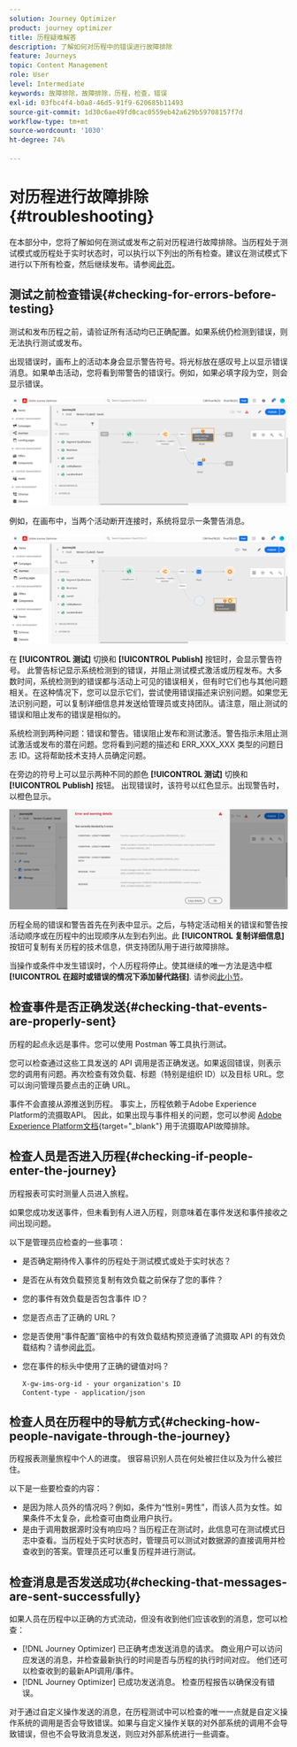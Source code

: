 ```yaml
---
solution: Journey Optimizer
product: journey optimizer
title: 历程疑难解答
description: 了解如何对历程中的错误进行故障排除
feature: Journeys
topic: Content Management
role: User
level: Intermediate
keywords: 故障排除，故障排除，历程，检查，错误
exl-id: 03fbc4f4-b0a8-46d5-91f9-620685b11493
source-git-commit: 1d30c6ae49fd0cac0559eb42a629b59708157f7d
workflow-type: tm+mt
source-wordcount: '1030'
ht-degree: 74%

---
```


# 对历程进行故障排除{#troubleshooting}

在本部分中，您将了解如何在测试或发布之前对历程进行故障排除。当历程处于测试模式或历程处于实时状态时，可以执行以下列出的所有检查。建议在测试模式下进行以下所有检查，然后继续发布。请参阅[此页](../building-journeys/testing-the-journey.md)。

## 测试之前检查错误{#checking-for-errors-before-testing}

测试和发布历程之前，请验证所有活动均已正确配置。如果系统仍检测到错误，则无法执行测试或发布。

出现错误时，画布上的活动本身会显示警告符号。将光标放在感叹号上以显示错误消息。如果单击活动，您将看到带警告的错误行。例如，如果必填字段为空，则会显示错误。

![](assets/journey63.png)

例如，在画布中，当两个活动断开连接时，系统将显示一条警告消息。

![](assets/canvas-disconnected.png)

在 **[!UICONTROL 测试]** 切换和 **[!UICONTROL Publish]** 按钮时，会显示警告符号。 此警告标记显示系统检测到的错误，并阻止测试模式激活或历程发布。大多数时间，系统检测到的错误都与活动上可见的错误相关，但有时它们也与其他问题相关。在这种情况下，您可以显示它们，尝试使用错误描述来识别问题。如果您无法识别问题，可以复制详细信息并发送给管理员或支持团队。请注意，阻止测试的错误和阻止发布的错误是相似的。

系统检测到两种问题：错误和警告。错误阻止发布和测试激活。警告指示未阻止测试激活或发布的潜在问题。您将看到问题的描述和 ERR_XXX_XXX 类型的问题日志 ID。这将帮助技术支持人员确定问题。

在旁边的符号上可以显示两种不同的颜色 **[!UICONTROL 测试]** 切换和 **[!UICONTROL Publish]** 按钮。 出现错误时，该符号以红色显示。出现警告时，以橙色显示。

![](assets/journey75.png)

历程全局的错误和警告首先在列表中显示。之后，与特定活动相关的错误和警告按活动顺序或在历程中的出现顺序从左到右列出。此 **[!UICONTROL 复制详细信息]** 按钮可复制有关历程的技术信息，供支持团队用于进行故障排除。

当操作或条件中发生错误时，个人历程将停止。使其继续的唯一方法是选中框 **[!UICONTROL 在超时或错误的情况下添加替代路径]**. 请参阅[此小节](../building-journeys/using-the-journey-designer.md#paths)。

## 检查事件是否正确发送{#checking-that-events-are-properly-sent}

历程的起点永远是事件。您可以使用 Postman 等工具执行测试。

您可以检查通过这些工具发送的 API 调用是否正确发送。如果返回错误，则表示您的调用有问题。再次检查有效负载、标题（特别是组织 ID）以及目标 URL。您可以询问管理员要点击的正确 URL。

事件不会直接从源推送到历程。 事实上，历程依赖于Adobe Experience Platform的流摄取API。 因此，如果出现与事件相关的问题，您可以参阅 [Adobe Experience Platform文档](https://experienceleague.adobe.com/docs/experience-platform/ingestion/streaming/troubleshooting.html){target="_blank"} 用于流摄取API故障排除。

## 检查人员是否进入历程{#checking-if-people-enter-the-journey}

历程报表可实时测量人员进入旅程。

如果您成功发送事件，但未看到有人进入历程，则意味着在事件发送和事件接收之间出现问题。

以下是管理员应检查的一些事项：

* 是否确定期待传入事件的历程处于测试模式或处于实时状态？
* 是否在从有效负载预览复制有效负载之前保存了您的事件？
* 您的事件有效负载是否包含事件 ID？
* 您是否点击了正确的 URL？
* 您是否使用“事件配置”窗格中的有效负载结构预览遵循了流摄取 API 的有效负载结构？请参阅[此页](../event/about-creating.md#preview-the-payload)。
* 您在事件的标头中使用了正确的键值对吗？

   ```
   X-gw-ims-org-id - your organization's ID
   Content-type - application/json
   ```

## 检查人员在历程中的导航方式{#checking-how-people-navigate-through-the-journey}

历程报表测量旅程中个人的进度。 很容易识别人员在何处被拦住以及为什么被拦住。

以下是一些要检查的内容：

* 是因为除人员外的情况吗？例如，条件为“性别=男性”，而该人员为女性。如果条件不太复杂，此检查可由商业用户执行。
* 是由于调用数据源时没有响应吗？当历程正在测试时，此信息可在测试模式日志中查看。当历程处于实时状态时，管理员可以测试对数据源的直接调用并检查收到的答案。管理员还可以重复历程并进行测试。

## 检查消息是否发送成功{#checking-that-messages-are-sent-successfully}

如果人员在历程中以正确的方式流动，但没有收到他们应该收到的消息，您可以检查：

* [!DNL Journey Optimizer] 已正确考虑发送消息的请求。 商业用户可以访问应发送的消息，并检查最新执行的时间是否与历程的执行时间对应。 他们还可以检查收到的最新API调用/事件。
* [!DNL Journey Optimizer] 已成功发送消息。 检查历程报告以确保没有错误。

对于通过自定义操作发送的消息，在历程测试中可以检查的唯一一点就是自定义操作系统的调用是否会导致错误。如果与自定义操作关联的对外部系统的调用不会导致错误，但也不会导致消息发送，则应对外部系统进行一些调查。
